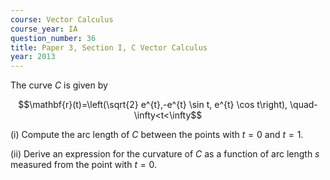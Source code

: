 ```yaml
---
course: Vector Calculus
course_year: IA
question_number: 36
title: Paper 3, Section I, C Vector Calculus
year: 2013
---
```




The curve $C$ is given by

$$\mathbf{r}(t)=\left(\sqrt{2} e^{t},-e^{t} \sin t, e^{t} \cos t\right), \quad-\infty<t<\infty$$

(i) Compute the arc length of $C$ between the points with $t=0$ and $t=1$.

(ii) Derive an expression for the curvature of $C$ as a function of arc length $s$ measured from the point with $t=0$.